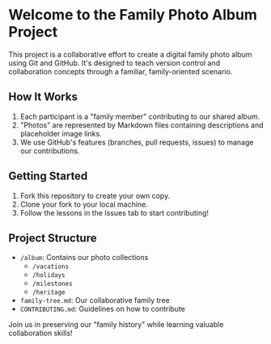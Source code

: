 # Welcome to the Family Photo Album Project

This project is a collaborative effort to create a digital family photo album using Git and GitHub. It's designed to teach version control and collaboration concepts through a familiar, family-oriented scenario.

## How It Works

1. Each participant is a "family member" contributing to our shared album.
2. "Photos" are represented by Markdown files containing descriptions and placeholder image links.
3. We use GitHub's features (branches, pull requests, issues) to manage our contributions.

## Getting Started

1. Fork this repository to create your own copy.
2. Clone your fork to your local machine.
3. Follow the lessons in the Issues tab to start contributing!

## Project Structure

- `/album`: Contains our photo collections
  - `/vacations`
  - `/holidays`
  - `/milestones`
  - `/heritage`
- `family-tree.md`: Our collaborative family tree
- `CONTRIBUTING.md`: Guidelines on how to contribute

Join us in preserving our "family history" while learning valuable collaboration skills!
